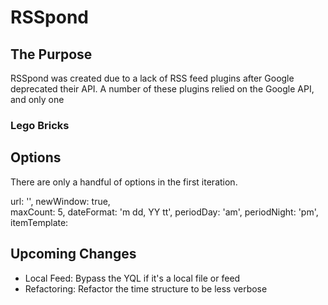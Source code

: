 RSSpond
====


The Purpose
----

RSSpond was created due to a lack of RSS feed plugins after Google deprecated their API. A number of these plugins relied on the Google API, and only one 

### Lego Bricks

## Options

There are only a handful of options in the first iteration.

url: '',
newWindow: true,        
maxCount: 5,
dateFormat: 'm dd, YY tt',
periodDay: 'am',
periodNight: 'pm',
itemTemplate: 

## Upcoming Changes

- Local Feed: Bypass the YQL if it's a local file or feed
- Refactoring: Refactor the time structure to be less verbose
